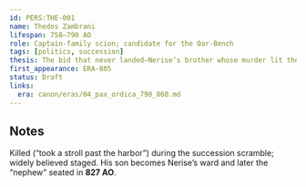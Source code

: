 ```yaml
---
id: PERS:THE-001
name: Thedos Zambrani
lifespan: 758–790 AO
role: Captain-family scion; candidate for the Oar-Bench
tags: [politics, succession]
thesis: The bid that never landed—Nerise’s brother whose murder lit the restoration.
first_appearance: ERA-805
status: Draft
links:
  era: canon/eras/04_pax_ordica_790_860.md
---
```

## Notes
Killed (“took a stroll past the harbor”) during the succession scramble; widely believed staged. His son becomes Nerise’s ward and later the “nephew” seated in **827 AO**.
